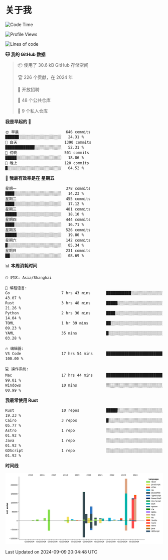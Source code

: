 # 关于我

<!--START_SECTION:waka-->
![Code Time](http://img.shields.io/badge/Code%20Time-3%2C130%20hrs%2054%20mins-blue)

![Profile Views](http://img.shields.io/badge/%E4%B8%AA%E4%BA%BA%E8%B5%84%E6%96%99%E8%A7%82%E7%9C%8B%E6%AC%A1%E6%95%B0-0-blue)

![Lines of code](https://img.shields.io/badge/%E4%BB%8E%E3%80%8CHello%20World%E3%80%8D%E8%B5%B7%E6%88%91%E5%B7%B2%E7%BB%8F%E5%86%99%E4%BA%86-995.9%20thousand%20%E8%A1%8C%E4%BB%A3%E7%A0%81-blue)

**🐱 我的 GitHub 数据** 

> 📦  使用了 30.6 kB GitHub 存储空间 
 > 
> 🏆 226 个贡献，在 2024 年
 > 
> 💼 开放招聘
 > 
> 📜 48 个公共仓库 
 > 
> 🔑 9 个私人仓库 
 > 
**我是早起的 🐤** 

```text
🌞 早晨                     646 commits         ██████░░░░░░░░░░░░░░░░░░░   24.31 % 
🌆 白天                     1390 commits        █████████████░░░░░░░░░░░░   52.31 % 
🌃 傍晚                     501 commits         █████░░░░░░░░░░░░░░░░░░░░   18.86 % 
🌙 晚上                     120 commits         █░░░░░░░░░░░░░░░░░░░░░░░░   04.52 % 
```
📅 **我最有效率是在 星期五** 

```text
星期一                      378 commits         ████░░░░░░░░░░░░░░░░░░░░░   14.23 % 
星期二                      455 commits         ████░░░░░░░░░░░░░░░░░░░░░   17.12 % 
星期三                      481 commits         █████░░░░░░░░░░░░░░░░░░░░   18.10 % 
星期四                      444 commits         ████░░░░░░░░░░░░░░░░░░░░░   16.71 % 
星期五                      526 commits         █████░░░░░░░░░░░░░░░░░░░░   19.80 % 
星期六                      142 commits         █░░░░░░░░░░░░░░░░░░░░░░░░   05.34 % 
星期日                      231 commits         ██░░░░░░░░░░░░░░░░░░░░░░░   08.69 % 
```


📊 **本周消耗时间** 

```text
🕑︎ 时区: Asia/Shanghai

💬 编程语言: 
Go                       7 hrs 43 mins       ███████████░░░░░░░░░░░░░░   43.07 % 
Rust                     3 hrs 48 mins       █████░░░░░░░░░░░░░░░░░░░░   21.26 % 
Python                   2 hrs 30 mins       ████░░░░░░░░░░░░░░░░░░░░░   14.04 % 
TOML                     1 hr 39 mins        ██░░░░░░░░░░░░░░░░░░░░░░░   09.23 % 
YAML                     35 mins             █░░░░░░░░░░░░░░░░░░░░░░░░   03.28 % 

🔥 编辑器: 
VS Code                  17 hrs 54 mins      █████████████████████████   100.00 % 

💻 操作系统: 
Mac                      17 hrs 44 mins      █████████████████████████   99.01 % 
Windows                  10 mins             ░░░░░░░░░░░░░░░░░░░░░░░░░   00.99 % 
```

**我最常使用 Rust** 

```text
Rust                     10 repos            █████░░░░░░░░░░░░░░░░░░░░   19.23 % 
Cairo                    3 repos             █░░░░░░░░░░░░░░░░░░░░░░░░   05.77 % 
Astro                    1 repo              ░░░░░░░░░░░░░░░░░░░░░░░░░   01.92 % 
Java                     1 repo              ░░░░░░░░░░░░░░░░░░░░░░░░░   01.92 % 
GDScript                 1 repo              ░░░░░░░░░░░░░░░░░░░░░░░░░   01.92 % 
```



**时间线**

![Lines of Code chart](https://raw.githubusercontent.com/catusax/catusax/master/assets/bar_graph.png)


 Last Updated on 2024-09-09 20:04:48 UTC
<!--END_SECTION:waka-->

